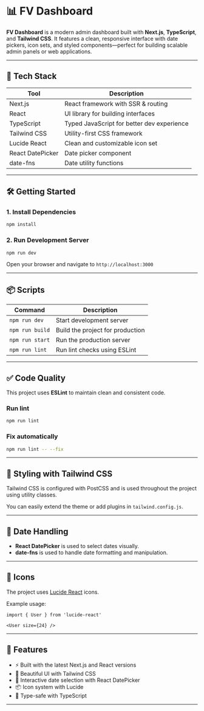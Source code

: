 # 📊 FV Dashboard

**FV Dashboard** is a modern admin dashboard built with **Next.js**, **TypeScript**, and **Tailwind CSS**. It features a clean, responsive interface with date pickers, icon sets, and styled components—perfect for building scalable admin panels or web applications.

---

## 🚀 Tech Stack

| Tool              | Description                          |
|-------------------|--------------------------------------|
| Next.js           | React framework with SSR & routing   |
| React             | UI library for building interfaces   |
| TypeScript        | Typed JavaScript for better dev experience |
| Tailwind CSS      | Utility-first CSS framework          |
| Lucide React      | Clean and customizable icon set      |
| React DatePicker  | Date picker component                |
| date-fns          | Date utility functions               |

---


## 🛠️ Getting Started


### 1. Install Dependencies

```bash
npm install
```

### 2. Run Development Server

```bash
npm run dev
```

Open your browser and navigate to `http://localhost:3000`

---

## 📦 Scripts

| Command          | Description                            |
|------------------|----------------------------------------|
| `npm run dev`    | Start development server               |
| `npm run build`  | Build the project for production       |
| `npm run start`  | Run the production server              |
| `npm run lint`   | Run lint checks using ESLint           |

---

## ✅ Code Quality

This project uses **ESLint** to maintain clean and consistent code.

### Run lint

```bash
npm run lint
```

### Fix automatically

```bash
npm run lint -- --fix
```

---

## 🎨 Styling with Tailwind CSS

Tailwind CSS is configured with PostCSS and is used throughout the project using utility classes.

You can easily extend the theme or add plugins in `tailwind.config.js`.

---

## 📅 Date Handling

- **React DatePicker** is used to select dates visually.
- **date-fns** is used to handle date formatting and manipulation.

---

## 💠 Icons

The project uses [Lucide React](https://lucide.dev) icons.

Example usage:

```tsx
import { User } from 'lucide-react'

<User size={24} />
```

---

## 🌟 Features

- ⚡ Built with the latest Next.js and React versions
- 🎨 Beautiful UI with Tailwind CSS
- 📅 Interactive date selection with React DatePicker
- 📦 Icon system with Lucide
- 🧠 Type-safe with TypeScript

---


